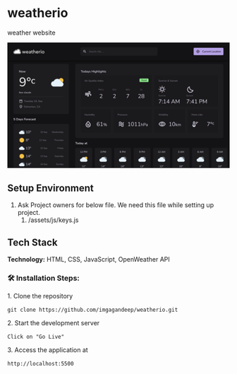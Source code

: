 # weatherio
weather website

<p><img src="./assets/images/weatherio.png" alt="Weatherio"></p>

## Setup Environment
1. Ask Project owners for below file. We need this file while setting up project.
    1. /assets/js/keys.js

## Tech Stack
**Technology:** HTML, CSS, JavaScript, OpenWeather API

<h3>🛠️ Installation Steps:</h3>

<p>1. Clone the repository</p>

```
git clone https://github.com/imgagandeep/weatherio.git
```

<p>2. Start the development server</p>

```
Click on "Go Live"
```

<p>3. Access the application at</p>

```
http://localhost:5500
```
